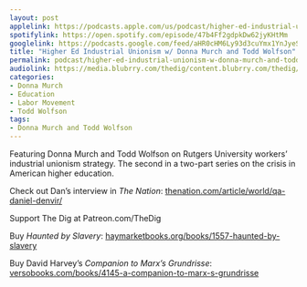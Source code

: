 ```yaml
---
layout: post
applelink: https://podcasts.apple.com/us/podcast/higher-ed-industrial-unionism-w-donna-murch-and-todd/id1043245989?i=1000600222064
spotifylink: https://open.spotify.com/episode/47b4Ff2gdpkDw62jyKHtMm
googlelink: https://podcasts.google.com/feed/aHR0cHM6Ly93d3cuYmx1YnJyeS5jb20vZmVlZHMvdGhlZGlnLnhtbA/episode/aHR0cHM6Ly90aGVkaWcuYmx1YnJyeS5uZXQvP3A9MjM0OA?sa=X&ved=0CAUQkfYCahcKEwi44f7r1b-AAxUAAAAAHQAAAAAQNg
title: "Higher Ed Industrial Unionism w/ Donna Murch and Todd Wolfson"
permalink: podcast/higher-ed-industrial-unionism-w-donna-murch-and-todd-wolfson/
audiolink: https://media.blubrry.com/thedig/content.blubrry.com/thedig/The_Dig-EP_393-Rutgers.mp3
categories:
- Donna Murch
- Education
- Labor Movement
- Todd Wolfson
tags:
- Donna Murch and Todd Wolfson
---
```


Featuring Donna Murch and Todd Wolfson on Rutgers University workers’ industrial unionism strategy. The second in a two-part series on the crisis in American higher education.

Check out Dan’s interview in *The Nation*: [thenation.com/article/world/qa-daniel-denvir/](http://thenation.com/article/world/qa-daniel-denvir/)  

Support The Dig at Patreon.com/TheDig

Buy *Haunted by Slavery*: [haymarketbooks.org/books/1557-haunted-by-slavery](http://haymarketbooks.org/books/1557-haunted-by-slavery)

Buy David Harvey’s *Companion to Marx’s Grundrisse*: [versobooks.com/books/4145-a-companion-to-marx-s-grundrisse](http://versobooks.com/books/4145-a-companion-to-marx-s-grundrisse)

